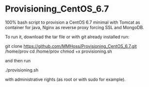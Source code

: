 # Provisioning_CentOS_6.7
100% bash script to provision a CentOS 6.7 minimal with Tomcat as container for java, Nginx as reverse proxy forcing SSL and MongoDB.

To run it, download the tar file or with git already installed run:
  
  git clone https://github.com/MMHoss/Provisioning_CentOS_6.7.git /home/prov
  cd /home/prov
  chmod +x provisioning.sh

and then run 

./provisioning.sh 

with administrative rights (as root or with sudo for example).
